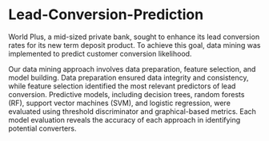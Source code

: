 # Lead-Conversion-Prediction
World Plus, a mid-sized private bank, sought to enhance its lead conversion rates for its new term deposit product. To achieve this goal, data mining was implemented to predict customer conversion likelihood.

Our data mining approach involves data preparation, feature selection, and model building. Data preparation ensured data integrity and consistency, while feature selection identified the most relevant predictors of lead conversion. Predictive models, including decision trees, random forests (RF), support vector machines (SVM), and logistic regression, were evaluated using threshold discriminator and graphical-based metrics. Each model evaluation reveals the accuracy of each approach in identifying potential converters.
